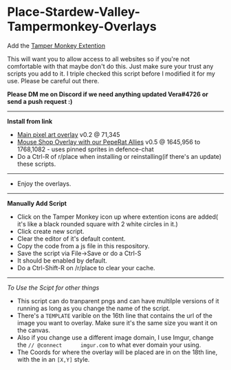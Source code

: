 # Place-Stardew-Valley-Tampermonkey-Overlays

Add the [Tamper Monkey Extention](https://chrome.google.com/webstore/detail/tampermonkey/dhdgffkkebhmkfjojejmpbldmpobfkfo)

This will want you to allow access to all websites so if you're not comfortable with that maybe don't do this. Just make sure your trust any scripts you add to it. I triple checked this script before I modified it for my use. Please be careful out there.

**Please DM me on Discord if we need anything updated Vera#4726 or send a push request :)**

***
**Install from link**
- [Main pixel art overlay](https://github.com/VeraLapsa/Place-Stardew-Valley-Tampermonkey-Overlays/raw/dcecd494cbb567697200bea02b37c500a9ce7e8e/r-place%20templater%20Stardew%20Valley%20Main%20Place.user.js) v0.2 @ 71,345
- [Mouse Shop Overlay with our PepeRat Allies](https://github.com/VeraLapsa/Place-Stardew-Valley-Tampermonkey-Overlays/raw/01b1e10c6e09370f3d266e114d40ad0e8758fdf0/r-place%20SDV%20Mouse%20Shop%20%26%20PepeRat%20Allies.user.js) v0.5 @ 1645,956 to 1768,1082 - uses pinned sprites in defence-chat
- Do a Ctrl-R of r/place when installing or reinstalling(if there's an update) these scripts.

***
- Enjoy the overlays.

***
**Manually Add Script**
- Click on the Tamper Monkey icon up where extention icons are added( it's like a black rounded square with 2 white circles in it.)
- Click create new script.
- Clear the editor of it's default content.
- Copy the code from a js file in this respository.
- Save the script via File->Save or do a Ctrl-S
- It should be enabled by default.
- Do a Ctrl-Shift-R on /r/place to clear your cache.
***
*To Use the Scipt for other things* 
- This script can do tranparent pngs and can have multilple versions of it running as long as you change the name of the script.
- There's a `TEMPLATE` varible on the 16th line that contains the url of the image you want to overlay. Make sure it's the same size you want it on the canvas.
- Also if you change use a different image domain, I use Imgur, change the `// @connect      imgur.com` to what ever domain your using.
- The Coords for where the overlay will be placed are in on the 18th line, with the in an `[X,Y]` style.
